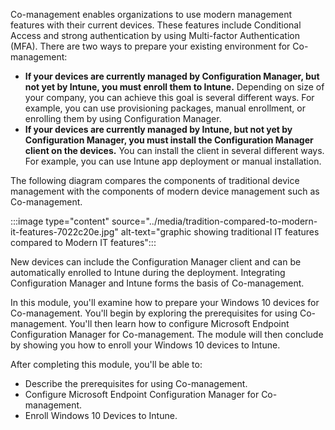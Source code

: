 Co-management enables organizations to use modern management features with their current devices. These features include Conditional Access and strong authentication by using Multi-factor Authentication (MFA). There are two ways to prepare your existing environment for Co-management:

 -  **If your devices are currently managed by Configuration Manager, but not yet by Intune, you must enroll them to Intune.** Depending on size of your company, you can achieve this goal is several different ways. For example, you can use provisioning packages, manual enrollment, or enrolling them by using Configuration Manager.
 -  **If your devices are currently managed by Intune, but not yet by Configuration Manager, you must install the Configuration Manager client on the devices.** You can install the client in several different ways. For example, you can use Intune app deployment or manual installation.

The following diagram compares the components of traditional device management with the components of modern device management such as Co-management.

:::image type="content" source="../media/tradition-compared-to-modern-it-features-7022c20e.jpg" alt-text="graphic showing traditional IT features compared to Modern IT features":::


New devices can include the Configuration Manager client and can be automatically enrolled to Intune during the deployment. Integrating Configuration Manager and Intune forms the basis of Co-management.

In this module, you'll examine how to prepare your Windows 10 devices for Co-management. You'll begin by exploring the prerequisites for using Co-management. You'll then learn how to configure Microsoft Endpoint Configuration Manager for Co-management. The module will then conclude by showing you how to enroll your Windows 10 devices to Intune.

After completing this module, you'll be able to:

 -  Describe the prerequisites for using Co-management.
 -  Configure Microsoft Endpoint Configuration Manager for Co-management.
 -  Enroll Windows 10 Devices to Intune.
